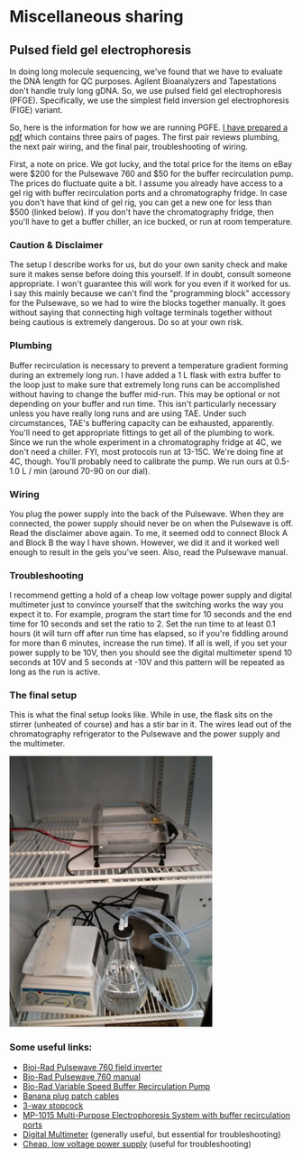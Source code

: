 # Miscellaneous sharing

## Pulsed field gel electrophoresis

In doing long molecule sequencing, we've found that we have to evaluate the DNA length for QC purposes. Agilent Bioanalyzers and Tapestations don't handle truly long gDNA. So, we use pulsed field gel electrophoresis (PFGE). Specifically, we use the simplest field inversion gel electrophoresis (FIGE) variant.

So, here is the information for how we are running PGFE. [I have prepared a pdf](PFGE.pdf) which contains three pairs of pages. The first pair reviews plumbing, the next pair wiring, and the final pair, troubleshooting of wiring. 

First, a note on price. We got lucky, and the total price for the items on eBay were $200 for the Pulsewave 760 and $50 for the buffer recirculation pump. The prices do fluctuate quite a bit. I assume you already have access to a gel rig with buffer recirculation ports and a chromatography fridge. In case you don't have that kind of gel rig, you can get a new one for less than $500 (linked below). If you don't have the chromatography fridge, then you'll have to get a buffer chiller, an ice bucked, or run at room temperature.

### Caution & Disclaimer

The setup I describe works for us, but do your own sanity check and make sure it makes sense before doing this yourself. If in doubt, consult someone appropriate. I won't guarantee this will work for you even if it worked for us. I say this mainly because we can't find the "programming block" accessory for the Pulsewave, so we had to wire the blocks together manually. It goes without saying that connecting high voltage terminals together without being cautious is extremely dangerous. Do so at your own risk.

### Plumbing

Buffer recirculation is necessary to prevent a temperature gradient forming during an extremely long run. I have added a 1 L flask with extra buffer to the loop just to make sure that extremely long runs can be accomplished without having to change the buffer mid-run. This may be optional or not depending on your buffer and run time. This isn't particularly necessary unless you have really long runs and are using TAE. Under such circumstances, TAE's buffering capacity can be exhausted, apparently. You'll need to get appropriate fittings to get all of the plumbing to work. Since we run the whole experiment in a chromatography fridge at 4C, we don't need a chiller. FYI, most protocols run at 13-15C. We're doing fine at 4C, though. You'll probably need to calibrate the pump. We run ours at 0.5-1.0 L / min (around 70-90 on our dial).

### Wiring

You plug the power supply into the back of the Pulsewave. When they are connected, the power supply should never be on when the Pulsewave is off. Read the disclaimer above again. To me, it seemed odd to connect Block A and Block B the way I have shown. However, we did it and it worked well enough to result in the gels you've seen. Also, read the Pulsewave manual.

### Troubleshooting

I recommend getting a hold of a cheap low voltage power supply and digital multimeter just to convince yourself that the switching works the way you expect it to. For example, program the start time for 10 seconds and the end time for 10 seconds and set the ratio to 2. Set the run time to at least 0.1 hours (it will turn off after run time has elapsed, so if you're fiddling around for more than 6 minutes, increase the run time). If all is well, if you set your power supply to be 10V, then you should see the digital multimeter spend 10 seconds at 10V and 5 seconds at -10V and this pattern will be repeated as long as the run is active.

### The final setup
This is what the final setup looks like. While in use, the flask sits on the stirrer (unheated of course) and has a stir bar in it. The wires lead out of the chromatography refrigerator to the Pulsewave and the power supply and the multimeter.

<img src="PFGE_ChromFridge.jpg" width="360">

### Some useful links:

* [Bioi-Rad Pulsewave 760 field inverter](https://www.ebay.com/sch/sis.html?_nkw=BIO+RAD+Pulsewave+760+1703603+Field+Switcher+C&_itemId=181566847281&_trksid=p2047675.m4099)
* [Bio-Rad Pulsewave 760 manual](Pulsewave760manual.pdf)
* [Bio-Rad Variable Speed Buffer Recirculation Pump](https://www.ebay.com/sch/i.html?_nkw=biorad+variable+speed+buffer+recirculation+pump)
* [Banana plug patch cables](https://www.amazon.com/Esco-Lite-High-Voltage-Cable-Banana/dp/B00ESXZ4XI/)
* [3-way stopcock](https://www.usplastic.com/catalog/item.aspx?itemid=23348&catid=438)
* [MP-1015 Multi-Purpose Electrophoresis System with buffer recirculation ports](https://www.ibisci.com/product-category/electrophoresis/horizontalelectrophoresis/horizontalelectrophoresis-mp1015)
* [Digital Multimeter](https://www.amazon.com/UNI-T-UT61D-True-Digital-Multimeter/dp/B00BRKYL7A/) (generally useful, but essential for troubleshooting)
* [Cheap, low voltage power supply](https://www.amazon.com/Tekpower-Variable-Supply-1-5-15-HY152A/dp/B000RO8J98) (useful for troubleshooting)

